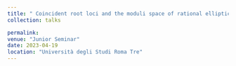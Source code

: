 ```yaml
---
title: " Coincident root loci and the moduli space of rational elliptic surfaces"
collection: talks

permalink: 
venue: "Junior Seminar"
date: 2023-04-19
location: "Università degli Studi Roma Tre"
---
```

